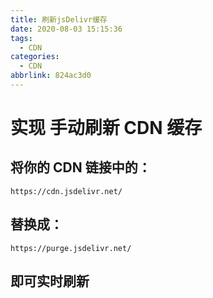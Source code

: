 ```yaml
---
title: 刷新jsDelivr缓存
date: 2020-08-03 15:15:36
tags:
  - CDN
categories:
  - CDN
abbrlink: 824ac3d0
---
```


# 实现 手动刷新 CDN 缓存

## 将你的 CDN 链接中的：

```
https://cdn.jsdelivr.net/
```

## 替换成：

```
https://purge.jsdelivr.net/
```

## 即可实时刷新

